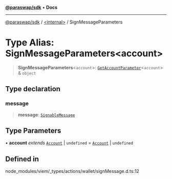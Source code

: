 [**@paraswap/sdk**](../../README.md) • **Docs**

***

[@paraswap/sdk](../../globals.md) / [\<internal\>](../README.md) / SignMessageParameters

# Type Alias: SignMessageParameters\<account\>

> **SignMessageParameters**\<`account`\>: [`GetAccountParameter`](GetAccountParameter.md)\<`account`\> & `object`

## Type declaration

### message

> **message**: [`SignableMessage`](SignableMessage.md)

## Type Parameters

• **account** *extends* [`Account`](Account.md) \| `undefined` = [`Account`](Account.md) \| `undefined`

## Defined in

node\_modules/viem/\_types/actions/wallet/signMessage.d.ts:12
